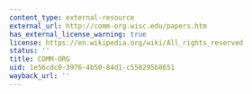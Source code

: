 ```yaml
---
content_type: external-resource
external_url: http://comm-org.wisc.edu/papers.htm
has_external_license_warning: true
license: https://en.wikipedia.org/wiki/All_rights_reserved
status: ''
title: COMM-ORG
uid: 1e56cdc0-3976-4b50-84d1-c550295b8651
wayback_url: ''
---
```

